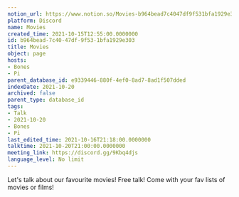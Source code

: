 ```yaml
---
notion_url: https://www.notion.so/Movies-b964bead7c4047df9f531bfa1929e303
platform: Discord
name: Movies
created_time: 2021-10-15T12:55:00.0000000
id: b964bead-7c40-47df-9f53-1bfa1929e303
title: Movies
object: page
hosts:
- Bones
- Pi
parent_database_id: e9339446-880f-4ef0-8ad7-8ad1f507dded
indexDate: 2021-10-20
archived: false
parent_type: database_id
tags:
- Talk
- 2021-10-20
- Bones
- Pi
last_edited_time: 2021-10-16T21:18:00.0000000
talktime: 2021-10-20T21:00:00.0000000
meeting_link: https://discord.gg/9Kbq4djs
language_level: No limit
---
```


Let's talk about our favourite movies!
Free talk! Come with your fav lists of movies or films!


